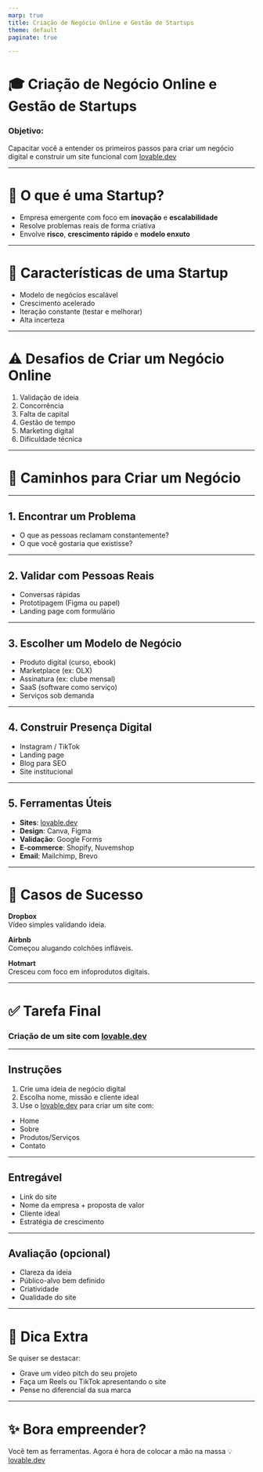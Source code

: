 ```yaml
---
marp: true
title: Criação de Negócio Online e Gestão de Startups
theme: default
paginate: true

---
```


# 🎓 Criação de Negócio Online e Gestão de Startups

### Objetivo:
Capacitar você a entender os primeiros passos para criar um negócio digital e construir um site funcional com [lovable.dev](https://lovable.dev)

---

# 🧠 O que é uma Startup?

- Empresa emergente com foco em **inovação** e **escalabilidade**
- Resolve problemas reais de forma criativa
- Envolve **risco**, **crescimento rápido** e **modelo enxuto**

---

# 🚀 Características de uma Startup

- Modelo de negócios escalável
- Crescimento acelerado
- Iteração constante (testar e melhorar)
- Alta incerteza

---

# ⚠️ Desafios de Criar um Negócio Online

1. Validação de ideia
2. Concorrência
3. Falta de capital
4. Gestão de tempo
5. Marketing digital
6. Dificuldade técnica

---

# 🌱 Caminhos para Criar um Negócio

---

## 1. Encontrar um Problema

- O que as pessoas reclamam constantemente?
- O que você gostaria que existisse?

---

## 2. Validar com Pessoas Reais

- Conversas rápidas
- Prototipagem (Figma ou papel)
- Landing page com formulário

---

## 3. Escolher um Modelo de Negócio

- Produto digital (curso, ebook)
- Marketplace (ex: OLX)
- Assinatura (ex: clube mensal)
- SaaS (software como serviço)
- Serviços sob demanda

---

## 4. Construir Presença Digital

- Instagram / TikTok
- Landing page
- Blog para SEO
- Site institucional

---

## 5. Ferramentas Úteis

- **Sites**: [lovable.dev](https://lovable.dev/)
- **Design**: Canva, Figma
- **Validação**: Google Forms
- **E-commerce**: Shopify, Nuvemshop
- **Email**: Mailchimp, Brevo

---

# 🧪 Casos de Sucesso

**Dropbox**  
Vídeo simples validando ideia.

**Airbnb**  
Começou alugando colchões infláveis.

**Hotmart**  
Cresceu com foco em infoprodutos digitais.

---

# ✅ Tarefa Final

### Criação de um site com [lovable.dev](https://lovable.dev/)

---

## Instruções

1. Crie uma ideia de negócio digital
2. Escolha nome, missão e cliente ideal
3. Use o [lovable.dev](https://lovable.dev/) para criar um site com:

- Home
- Sobre
- Produtos/Serviços
- Contato

---

## Entregável

- Link do site
- Nome da empresa + proposta de valor
- Cliente ideal
- Estratégia de crescimento

---

## Avaliação (opcional)

- Clareza da ideia
- Público-alvo bem definido
- Criatividade
- Qualidade do site

---

# 🧠 Dica Extra

Se quiser se destacar:
- Grave um vídeo pitch do seu projeto
- Faça um Reels ou TikTok apresentando o site
- Pense no diferencial da sua marca

---

# ✨ Bora empreender?

Você tem as ferramentas. Agora é hora de colocar a mão na massa 💡  
[lovable.dev](https://lovable.dev/)

